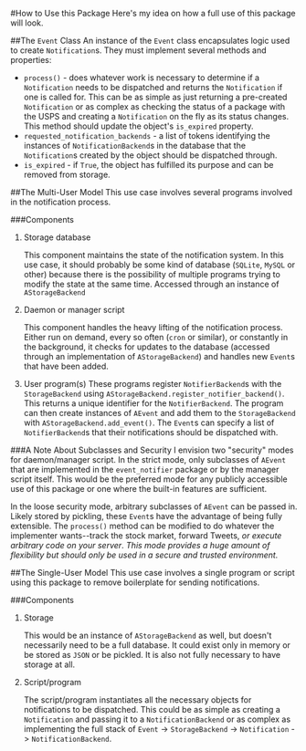 #How to Use this Package
Here's my idea on how a full use of this package will look.

##The `Event` Class
An instance of the `Event` class encapsulates logic used to create `Notification`s. They must implement several methods and properties:

- `process()` - does whatever work is necessary to determine if a `Notification` needs to be dispatched and returns the `Notification` if one is called for. This can be as simple as just returning a pre-created `Notification` or as complex as checking the status of a package with the USPS and creating a `Notification` on the fly as its status changes. This method should update the object's `is_expired` property.
- `requested_notification_backends` - a list of tokens identifying the instances of `NotificationBackend`s in the database that the `Notification`s created by the object should be dispatched through.
- `is_expired` - if `True`, the object has fulfilled its purpose and can be removed from storage.

##The Multi-User Model
This use case involves several programs involved in the notification process.

###Components
1. Storage database

   This component maintains the state of the notification system. In this use case, it should probably be some kind of database (`SQLite`, `MySQL` or other) because there is the possibility of multiple programs trying to modify the state at the same time. Accessed through an instance of `AStorageBackend`

1. Daemon or manager script

   This component handles the heavy lifting of the notification process. Either run on demand, every so often (`cron` or similar), or constantly in the background, it checks for updates to the database (accessed through an implementation of `AStorageBackend`) and handles new `Event`s that have been added.
   
1. User program(s)
   These programs register `NotifierBackend`s with the `StorageBackend` using `AStorageBackend.register_notifier_backend()`. This returns a unique identifier for the `NotifierBackend`. The program can then create instances of `AEvent` and add them to the `StorageBackend` with `AStorageBackend.add_event()`. The `Event`s can specify a list of `NotifierBackend`s that their notifications should be dispatched with.
   
###A Note About Subclasses and Security
I envision two "security" modes for daemon/manager script. In the strict mode, only subclasses of `AEvent` that are implemented in the `event_notifier` package or by the manager script itself. This would be the preferred mode for any publicly accessible use of this package or one where the built-in features are sufficient.

In the loose security mode, arbitrary subclasses of `AEvent` can be passed in. Likely stored by pickling, these `Event`s have the advantage of being fully extensible. The `process()` method can be modified to do whatever the implementer wants--track the stock market, forward Tweets, *or execute arbitrary code on your server*. _This mode provides a huge amount of flexibility but should only be used in a secure and trusted environment._
   
##The Single-User Model
This use case involves a single program or script using this package to remove boilerplate for sending notifications.

###Components
1. Storage

   This would be an instance of `AStorageBackend` as well, but doesn't necessarily need to be a full database. It could exist only in memory or be stored as `JSON` or be pickled. It is also not fully necessary to have storage at all.
   
1. Script/program

   The script/program instantiates all the necessary objects for notifications to be dispatched. This could be as simple as creating a `Notification` and passing it to a `NotificationBackend` or as complex as implementing the full stack of `Event` -> `StorageBackend` -> `Notification` -> `NotificationBackend`.
